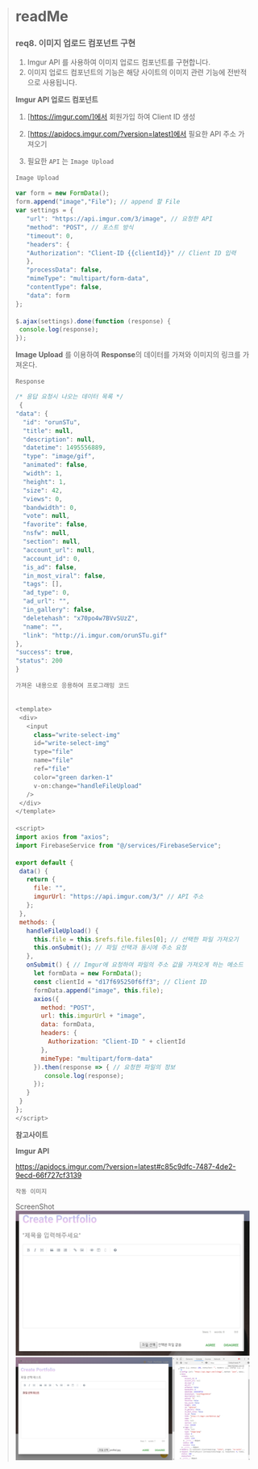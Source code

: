 > # readMe
>
> ### req8. 이미지 업로드 컴포넌트 구현
>
>1. Imgur API 를 사용하여 이미지 업로드 컴포넌트를 구현합니다.
>2. 이미지 업로드 컴포넌트의 기능은 해당 사이트의 이미지 관련 기능에 전반적으로 사용됩니다.
>
> **Imgur API 업로드 컴포넌트**
>
> 1. [https://imgur.com/]에서 회원가입 하여 Client ID 생성
>  
> 2. [https://apidocs.imgur.com/?version=latest]에서 필요한 API 주소 가져오기
>
> 3. 필요한 `API` 는 `Image Upload`  
>
> `Image Upload`
>
> ```js
>var form = new FormData();
>form.append("image","File"); // append 할 File
>var settings = {
>    "url": "https://api.imgur.com/3/image", // 요청한 API
>    "method": "POST", // 포스트 방식
>    "timeout": 0,
>    "headers": {
>    "Authorization": "Client-ID {{clientId}}" // Client ID 입력
>    },
>    "processData": false,
>    "mimeType": "multipart/form-data",
>    "contentType": false,
>    "data": form
>};
>
>$.ajax(settings).done(function (response) {
>  console.log(response);
>});
> ```
>
> **Image Upload** 를 이용하여 **Response**의 데이터를 가져와 이미지의 링크를 가져온다.
>
> `Response`
>
>
>
>  ```js
> /* 응답 요청시 나오는 데이터 목록 */
>   {
>  "data": {
>    "id": "orunSTu",
>    "title": null,
>    "description": null,
>    "datetime": 1495556889,
>    "type": "image/gif",
>    "animated": false,
>    "width": 1,
>    "height": 1,
>    "size": 42,
>    "views": 0,
>    "bandwidth": 0,
>    "vote": null,
>    "favorite": false,
>    "nsfw": null,
>    "section": null,
>    "account_url": null,
>    "account_id": 0,
>    "is_ad": false,
>    "in_most_viral": false,
>    "tags": [],
>    "ad_type": 0,
>    "ad_url": "",
>    "in_gallery": false,
>    "deletehash": "x70po4w7BVvSUzZ",
>    "name": "",
>    "link": "http://i.imgur.com/orunSTu.gif"
>  },
>  "success": true,
>  "status": 200
>}
>```
>
> `가져온 내용으로 응용하여 프로그래밍 코드`
>
>```js
>
><template>
>  <div>
>    <input
>      class="write-select-img"
>      id="write-select-img"
>      type="file"
>      name="file"
>      ref="file"
>      color="green darken-1"
>      v-on:change="handleFileUpload"
>    />
>  </div>
></template>
>
><script>
>import axios from "axios";
>import FirebaseService from "@/services/FirebaseService";
>
>export default {
>  data() {
>    return {
>      file: "",
>      imgurUrl: "https://api.imgur.com/3/" // API 주소
>    };
>  },
>  methods: {
>    handleFileUpload() {
>      this.file = this.$refs.file.files[0]; // 선택한 파일 가져오기
>      this.onSubmit(); // 파일 선택과 동시에 주소 요청
>    },
>    onSubmit() { // Imgur에 요청하여 파일의 주소 값을 가져오게 하는 메소드
>      let formData = new FormData();
>      const clientId = "d17f695250f6ff3"; // Client ID
>      formData.append("image", this.file);
>      axios({
>        method: "POST",
>        url: this.imgurUrl + "image",
>        data: formData,
>        headers: {
>          Authorization: "Client-ID " + clientId
>        },
>        mimeType: "multipart/form-data"
>      }).then(response => { // 요청한 파일의 정보
>         console.log(response);
>      });
>    }
>  }
>};
></script>
> ```
>**참고사이트**
>
> **Imgur API**
>
> https://apidocs.imgur.com/?version=latest#c85c9dfc-7487-4de2-9ecd-66f727cf3139
>
> `작동 이미지`
>
> ScreenShot <br>
> ![1](./image/select.PNG)
> ![2](./image/select2.PNG)
>
>
>
>
>
>
>
>
